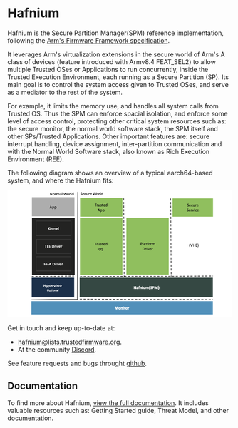 # Hafnium

Hafnium is the Secure Partition Manager(SPM) reference implementation, following the
[Arm's Firmware Framework specification](https://developer.arm.com/documentation/den0077/latest/).

It leverages Arm's virtualization extensions in the secure world of Arm's A class of
devices (feature introduced with Armv8.4 FEAT_SEL2) to allow multiple Trusted OSes or
Applications to run concurrently, inside the Trusted Execution Environment, each running
as a Secure Partition (SP).
Its main goal is to control the system access given to Trusted OSes, and serve as
a mediator to the rest of the system.

For example, it limits the memory use, and handles all system calls from Trusted OS.
Thus the SPM can enforce spacial isolation, and enforce some level of access control,
protecting other critical system resources such as: the secure monitor, the normal world
software stack, the SPM itself and other SPs/Trusted Applications.
Other important features are: secure interrupt handling, device assignment, inter-partition
communication and with the Normal World Software stack, also known as Rich Execution
Environment (REE).

The following diagram shows an overview of a typical aarch64-based system, and where the Hafnium
fits:

![Hafnium Architecture](./docs/resources/diagrams/Hafnium_overview.png)

Get in touch and keep up-to-date at:
* [hafnium@lists.trustedfirmware.org](https://lists.trustedfirmware.org/mailman3/lists/hafnium.lists.trustedfirmware.org/).
* At the community [Discord](https://discord.gg/8bxF2rRZBg).

See feature requests and bugs throught [github](https://github.com/TF-Hafnium/hafnium/issues).

## Documentation

To find more about Hafnium, [view the full documentation](https://hafnium.readthedocs.io/en/latest/).
It includes valuable resources such as: Getting Started guide, Threat Model, and other documentation.
